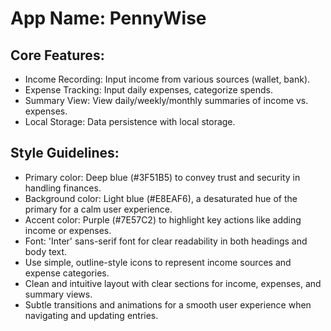 # **App Name**: PennyWise

## Core Features:

- Income Recording: Input income from various sources (wallet, bank).
- Expense Tracking: Input daily expenses, categorize spends.
- Summary View: View daily/weekly/monthly summaries of income vs. expenses.
- Local Storage: Data persistence with local storage.

## Style Guidelines:

- Primary color: Deep blue (#3F51B5) to convey trust and security in handling finances.
- Background color: Light blue (#E8EAF6), a desaturated hue of the primary for a calm user experience.
- Accent color: Purple (#7E57C2) to highlight key actions like adding income or expenses.
- Font: 'Inter' sans-serif font for clear readability in both headings and body text.
- Use simple, outline-style icons to represent income sources and expense categories.
- Clean and intuitive layout with clear sections for income, expenses, and summary views.
- Subtle transitions and animations for a smooth user experience when navigating and updating entries.